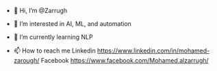 - 👋 Hi, I’m @Zarrugh
- 👀 I’m interested in AI, ML, and automation
- 🌱 I’m currently learning NLP

- 📫 How to reach me Linkedin https://www.linkedin.com/in/mohamed-zarough/  Facebook  https://www.facebook.com/Mohamed.alzarrugh/ 

<!---
Zarrugh/Zarrugh is a ✨ special ✨ repository because its `README.md` (this file) appears on your GitHub profile.
You can click the Preview link to take a look at your changes.
--->
